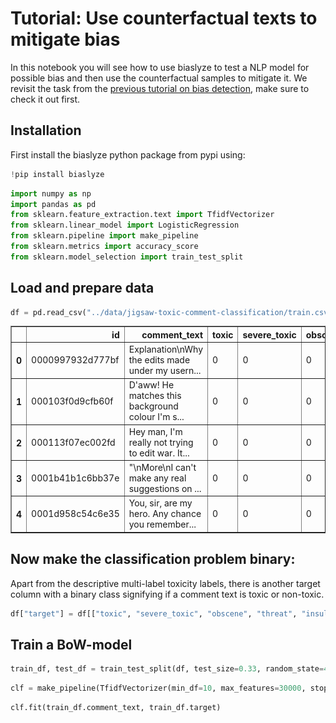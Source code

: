 # Tutorial: Use counterfactual texts to mitigate bias

In this notebook you will see how to use biaslyze to test a NLP model for possible bias and then use the counterfactual samples to mitigate it. We revisit the task from the [previous tutorial on bias detection](../../tutorials/tutorial-toxic-comments/), make sure to check it out first.

## Installation
First install the biaslyze python package from pypi using:


```python
!pip install biaslyze
```


```python
import numpy as np
import pandas as pd
from sklearn.feature_extraction.text import TfidfVectorizer
from sklearn.linear_model import LogisticRegression
from sklearn.pipeline import make_pipeline
from sklearn.metrics import accuracy_score
from sklearn.model_selection import train_test_split
```

## Load and prepare data


```python
df = pd.read_csv("../data/jigsaw-toxic-comment-classification/train.csv"); df.head()
```




<div>
<style scoped>
    .dataframe tbody tr th:only-of-type {
        vertical-align: middle;
    }

    .dataframe tbody tr th {
        vertical-align: top;
    }

    .dataframe thead th {
        text-align: right;
    }
</style>
<table border="1" class="dataframe">
  <thead>
    <tr style="text-align: right;">
      <th></th>
      <th>id</th>
      <th>comment_text</th>
      <th>toxic</th>
      <th>severe_toxic</th>
      <th>obscene</th>
      <th>threat</th>
      <th>insult</th>
      <th>identity_hate</th>
    </tr>
  </thead>
  <tbody>
    <tr>
      <th>0</th>
      <td>0000997932d777bf</td>
      <td>Explanation\nWhy the edits made under my usern...</td>
      <td>0</td>
      <td>0</td>
      <td>0</td>
      <td>0</td>
      <td>0</td>
      <td>0</td>
    </tr>
    <tr>
      <th>1</th>
      <td>000103f0d9cfb60f</td>
      <td>D'aww! He matches this background colour I'm s...</td>
      <td>0</td>
      <td>0</td>
      <td>0</td>
      <td>0</td>
      <td>0</td>
      <td>0</td>
    </tr>
    <tr>
      <th>2</th>
      <td>000113f07ec002fd</td>
      <td>Hey man, I'm really not trying to edit war. It...</td>
      <td>0</td>
      <td>0</td>
      <td>0</td>
      <td>0</td>
      <td>0</td>
      <td>0</td>
    </tr>
    <tr>
      <th>3</th>
      <td>0001b41b1c6bb37e</td>
      <td>"\nMore\nI can't make any real suggestions on ...</td>
      <td>0</td>
      <td>0</td>
      <td>0</td>
      <td>0</td>
      <td>0</td>
      <td>0</td>
    </tr>
    <tr>
      <th>4</th>
      <td>0001d958c54c6e35</td>
      <td>You, sir, are my hero. Any chance you remember...</td>
      <td>0</td>
      <td>0</td>
      <td>0</td>
      <td>0</td>
      <td>0</td>
      <td>0</td>
    </tr>
  </tbody>
</table>
</div>



## Now make the classification problem binary: 
Apart from the descriptive multi-label toxicity labels, there is another target column with a binary class signifying if a comment text is toxic or non-toxic.


```python
df["target"] = df[["toxic", "severe_toxic", "obscene", "threat", "insult", "identity_hate"]].sum(axis=1) > 0
```

## Train a BoW-model


```python
train_df, test_df = train_test_split(df, test_size=0.33, random_state=42)
```


```python
clf = make_pipeline(TfidfVectorizer(min_df=10, max_features=30000, stop_words="english"), LogisticRegression(C=10))
```


```python
clf.fit(train_df.comment_text, train_df.target)
```


<style>#sk-container-id-1 {color: black;background-color: white;}#sk-container-id-1 pre{padding: 0;}#sk-container-id-1 div.sk-toggleable {background-color: white;}#sk-container-id-1 label.sk-toggleable__label {cursor: pointer;display: block;width: 100%;margin-bottom: 0;padding: 0.3em;box-sizing: border-box;text-align: center;}#sk-container-id-1 label.sk-toggleable__label-arrow:before {content: "▸";float: left;margin-right: 0.25em;color: #696969;}#sk-container-id-1 label.sk-toggleable__label-arrow:hover:before {color: black;}#sk-container-id-1 div.sk-estimator:hover label.sk-toggleable__label-arrow:before {color: black;}#sk-container-id-1 div.sk-toggleable__content {max-height: 0;max-width: 0;overflow: hidden;text-align: left;background-color: #f0f8ff;}#sk-container-id-1 div.sk-toggleable__content pre {margin: 0.2em;color: black;border-radius: 0.25em;background-color: #f0f8ff;}#sk-container-id-1 input.sk-toggleable__control:checked~div.sk-toggleable__content {max-height: 200px;max-width: 100%;overflow: auto;}#sk-container-id-1 input.sk-toggleable__control:checked~label.sk-toggleable__label-arrow:before {content: "▾";}#sk-container-id-1 div.sk-estimator input.sk-toggleable__control:checked~label.sk-toggleable__label {background-color: #d4ebff;}#sk-container-id-1 div.sk-label input.sk-toggleable__control:checked~label.sk-toggleable__label {background-color: #d4ebff;}#sk-container-id-1 input.sk-hidden--visually {border: 0;clip: rect(1px 1px 1px 1px);clip: rect(1px, 1px, 1px, 1px);height: 1px;margin: -1px;overflow: hidden;padding: 0;position: absolute;width: 1px;}#sk-container-id-1 div.sk-estimator {font-family: monospace;background-color: #f0f8ff;border: 1px dotted black;border-radius: 0.25em;box-sizing: border-box;margin-bottom: 0.5em;}#sk-container-id-1 div.sk-estimator:hover {background-color: #d4ebff;}#sk-container-id-1 div.sk-parallel-item::after {content: "";width: 100%;border-bottom: 1px solid gray;flex-grow: 1;}#sk-container-id-1 div.sk-label:hover label.sk-toggleable__label {background-color: #d4ebff;}#sk-container-id-1 div.sk-serial::before {content: "";position: absolute;border-left: 1px solid gray;box-sizing: border-box;top: 0;bottom: 0;left: 50%;z-index: 0;}#sk-container-id-1 div.sk-serial {display: flex;flex-direction: column;align-items: center;background-color: white;padding-right: 0.2em;padding-left: 0.2em;position: relative;}#sk-container-id-1 div.sk-item {position: relative;z-index: 1;}#sk-container-id-1 div.sk-parallel {display: flex;align-items: stretch;justify-content: center;background-color: white;position: relative;}#sk-container-id-1 div.sk-item::before, #sk-container-id-1 div.sk-parallel-item::before {content: "";position: absolute;border-left: 1px solid gray;box-sizing: border-box;top: 0;bottom: 0;left: 50%;z-index: -1;}#sk-container-id-1 div.sk-parallel-item {display: flex;flex-direction: column;z-index: 1;position: relative;background-color: white;}#sk-container-id-1 div.sk-parallel-item:first-child::after {align-self: flex-end;width: 50%;}#sk-container-id-1 div.sk-parallel-item:last-child::after {align-self: flex-start;width: 50%;}#sk-container-id-1 div.sk-parallel-item:only-child::after {width: 0;}#sk-container-id-1 div.sk-dashed-wrapped {border: 1px dashed gray;margin: 0 0.4em 0.5em 0.4em;box-sizing: border-box;padding-bottom: 0.4em;background-color: white;}#sk-container-id-1 div.sk-label label {font-family: monospace;font-weight: bold;display: inline-block;line-height: 1.2em;}#sk-container-id-1 div.sk-label-container {text-align: center;}#sk-container-id-1 div.sk-container {/* jupyter's `normalize.less` sets `[hidden] { display: none; }` but bootstrap.min.css set `[hidden] { display: none !important; }` so we also need the `!important` here to be able to override the default hidden behavior on the sphinx rendered scikit-learn.org. See: https://github.com/scikit-learn/scikit-learn/issues/21755 */display: inline-block !important;position: relative;}#sk-container-id-1 div.sk-text-repr-fallback {display: none;}</style><div id="sk-container-id-1" class="sk-top-container"><div class="sk-text-repr-fallback"><pre>Pipeline(steps=[(&#x27;tfidfvectorizer&#x27;,
                 TfidfVectorizer(max_features=30000, min_df=10,
                                 stop_words=&#x27;english&#x27;)),
                (&#x27;logisticregression&#x27;, LogisticRegression(C=10))])</pre><b>In a Jupyter environment, please rerun this cell to show the HTML representation or trust the notebook. <br />On GitHub, the HTML representation is unable to render, please try loading this page with nbviewer.org.</b></div><div class="sk-container" hidden><div class="sk-item sk-dashed-wrapped"><div class="sk-label-container"><div class="sk-label sk-toggleable"><input class="sk-toggleable__control sk-hidden--visually" id="sk-estimator-id-1" type="checkbox" ><label for="sk-estimator-id-1" class="sk-toggleable__label sk-toggleable__label-arrow">Pipeline</label><div class="sk-toggleable__content"><pre>Pipeline(steps=[(&#x27;tfidfvectorizer&#x27;,
                 TfidfVectorizer(max_features=30000, min_df=10,
                                 stop_words=&#x27;english&#x27;)),
                (&#x27;logisticregression&#x27;, LogisticRegression(C=10))])</pre></div></div></div><div class="sk-serial"><div class="sk-item"><div class="sk-estimator sk-toggleable"><input class="sk-toggleable__control sk-hidden--visually" id="sk-estimator-id-2" type="checkbox" ><label for="sk-estimator-id-2" class="sk-toggleable__label sk-toggleable__label-arrow">TfidfVectorizer</label><div class="sk-toggleable__content"><pre>TfidfVectorizer(max_features=30000, min_df=10, stop_words=&#x27;english&#x27;)</pre></div></div></div><div class="sk-item"><div class="sk-estimator sk-toggleable"><input class="sk-toggleable__control sk-hidden--visually" id="sk-estimator-id-3" type="checkbox" ><label for="sk-estimator-id-3" class="sk-toggleable__label sk-toggleable__label-arrow">LogisticRegression</label><div class="sk-toggleable__content"><pre>LogisticRegression(C=10)</pre></div></div></div></div></div></div></div>




```python
# measure the test performance
y_pred = clf.predict(test_df.comment_text)

score = accuracy_score(test_df.target, y_pred)
print("Test accuracy: {:.2%}".format(score))
```

    Test accuracy: 95.90%


## Counterfactual token based bias detection

Now that we have a model to test, lets evaluate it with the Biaslyze tool and test for bias with regards to the concept 'religion'. 


```python
from biaslyze.bias_detectors import CounterfactualBiasDetector
```


```python
bias_detector = CounterfactualBiasDetector()
```


```python
counterfactual_detection_results = bias_detector.process(
    texts=train_df.comment_text,
    labels=train_df.target.tolist(),
    predict_func=clf.predict_proba,
    concepts_to_consider=["religion"],
    max_counterfactual_samples_per_text=10,
)
```

    2023-06-29 11:56:08.539 | INFO     | biaslyze.concept_detectors:detect:35 - Started keyword-based concept detection on 106912 texts...
    100%|███████████████████████████████████████████████████████████████████████████████████████████████████████████████████████████████████████████████████████████████████████████| 106912/106912 [00:25<00:00, 4150.42it/s]
    2023-06-29 11:56:34.306 | INFO     | biaslyze.concept_detectors:detect:51 - Done. Found 96239 texts with protected concepts.
    2023-06-29 11:56:34.307 | INFO     | biaslyze.bias_detectors.counterfactual_biasdetector:process:138 - Processing concept religion...
    100%|██████████████████████████████████████████████████████████████████████████████████████████████████████████████████████████████████████████████████████████████████████████████| 96239/96239 [12:33<00:00, 127.73it/s]
    100%|█████████████████████████████████████████████████████████████████████████████████████████████████████████████████████████████████████████████████████████████████████████████| 96239/96239 [00:30<00:00, 3170.44it/s]
    2023-06-29 12:09:38.130 | INFO     | biaslyze.bias_detectors.counterfactual_biasdetector:_extract_counterfactual_concept_samples:251 - Extracted 36800 counterfactual sample texts for concept religion from 2514 original texts.
    100%|█████████████████████████████████████████████████████████████████████████████████████████████████████████████████████████████████████████████████████████████████████████████████████| 19/19 [00:17<00:00,  1.06it/s]
    2023-06-29 12:09:58.565 | INFO     | biaslyze.bias_detectors.counterfactual_biasdetector:process:198 - DONE


# Lets look at some results

Here we only look at the religion concept for demonstration purposes.


```python
counterfactual_detection_results.visualize_counterfactual_scores(concept="religion", top_n=20)
```


    
![png](res_tutorial-counterfactual-mitigation/output_18_0.png)
    


Here, we see some serious negative bias towards keywords related to jews and muslims.

## Use the counterfactual samples to reduce bias

The bias detection method creates a lot of counterfactual text samples to test for bias. These texts can also be used to retrain or fine-tune a model to reduce this specific bias.


```python
counterfactual_samples = counterfactual_detection_results._get_counterfactual_samples_by_concept(concept="religion")
len(counterfactual_samples)
```




    36800




```python
# prepare texts and labels
counterfactual_texts = [sample.text for sample in counterfactual_samples]
counterfactual_labels = [sample.label for sample in counterfactual_samples]
counterfactual_weights = [2 for sample in counterfactual_samples]
```


```python
# add sample weight by bias
sample_weights = [0.5] * len(train_df.comment_text.tolist()) + counterfactual_weights
```


```python
# retrain the model with the augmented dataset
mitigated_clf = make_pipeline(TfidfVectorizer(min_df=10, max_features=30000, stop_words="english"), LogisticRegression(C=10))
mitigated_clf.fit(
    train_df.comment_text.tolist() + counterfactual_texts,
    train_df.target.tolist() + counterfactual_labels,
    logisticregression__sample_weight=sample_weights
)
```



<style>#sk-container-id-2 {color: black;background-color: white;}#sk-container-id-2 pre{padding: 0;}#sk-container-id-2 div.sk-toggleable {background-color: white;}#sk-container-id-2 label.sk-toggleable__label {cursor: pointer;display: block;width: 100%;margin-bottom: 0;padding: 0.3em;box-sizing: border-box;text-align: center;}#sk-container-id-2 label.sk-toggleable__label-arrow:before {content: "▸";float: left;margin-right: 0.25em;color: #696969;}#sk-container-id-2 label.sk-toggleable__label-arrow:hover:before {color: black;}#sk-container-id-2 div.sk-estimator:hover label.sk-toggleable__label-arrow:before {color: black;}#sk-container-id-2 div.sk-toggleable__content {max-height: 0;max-width: 0;overflow: hidden;text-align: left;background-color: #f0f8ff;}#sk-container-id-2 div.sk-toggleable__content pre {margin: 0.2em;color: black;border-radius: 0.25em;background-color: #f0f8ff;}#sk-container-id-2 input.sk-toggleable__control:checked~div.sk-toggleable__content {max-height: 200px;max-width: 100%;overflow: auto;}#sk-container-id-2 input.sk-toggleable__control:checked~label.sk-toggleable__label-arrow:before {content: "▾";}#sk-container-id-2 div.sk-estimator input.sk-toggleable__control:checked~label.sk-toggleable__label {background-color: #d4ebff;}#sk-container-id-2 div.sk-label input.sk-toggleable__control:checked~label.sk-toggleable__label {background-color: #d4ebff;}#sk-container-id-2 input.sk-hidden--visually {border: 0;clip: rect(1px 1px 1px 1px);clip: rect(1px, 1px, 1px, 1px);height: 1px;margin: -1px;overflow: hidden;padding: 0;position: absolute;width: 1px;}#sk-container-id-2 div.sk-estimator {font-family: monospace;background-color: #f0f8ff;border: 1px dotted black;border-radius: 0.25em;box-sizing: border-box;margin-bottom: 0.5em;}#sk-container-id-2 div.sk-estimator:hover {background-color: #d4ebff;}#sk-container-id-2 div.sk-parallel-item::after {content: "";width: 100%;border-bottom: 1px solid gray;flex-grow: 1;}#sk-container-id-2 div.sk-label:hover label.sk-toggleable__label {background-color: #d4ebff;}#sk-container-id-2 div.sk-serial::before {content: "";position: absolute;border-left: 1px solid gray;box-sizing: border-box;top: 0;bottom: 0;left: 50%;z-index: 0;}#sk-container-id-2 div.sk-serial {display: flex;flex-direction: column;align-items: center;background-color: white;padding-right: 0.2em;padding-left: 0.2em;position: relative;}#sk-container-id-2 div.sk-item {position: relative;z-index: 1;}#sk-container-id-2 div.sk-parallel {display: flex;align-items: stretch;justify-content: center;background-color: white;position: relative;}#sk-container-id-2 div.sk-item::before, #sk-container-id-2 div.sk-parallel-item::before {content: "";position: absolute;border-left: 1px solid gray;box-sizing: border-box;top: 0;bottom: 0;left: 50%;z-index: -1;}#sk-container-id-2 div.sk-parallel-item {display: flex;flex-direction: column;z-index: 1;position: relative;background-color: white;}#sk-container-id-2 div.sk-parallel-item:first-child::after {align-self: flex-end;width: 50%;}#sk-container-id-2 div.sk-parallel-item:last-child::after {align-self: flex-start;width: 50%;}#sk-container-id-2 div.sk-parallel-item:only-child::after {width: 0;}#sk-container-id-2 div.sk-dashed-wrapped {border: 1px dashed gray;margin: 0 0.4em 0.5em 0.4em;box-sizing: border-box;padding-bottom: 0.4em;background-color: white;}#sk-container-id-2 div.sk-label label {font-family: monospace;font-weight: bold;display: inline-block;line-height: 1.2em;}#sk-container-id-2 div.sk-label-container {text-align: center;}#sk-container-id-2 div.sk-container {/* jupyter's `normalize.less` sets `[hidden] { display: none; }` but bootstrap.min.css set `[hidden] { display: none !important; }` so we also need the `!important` here to be able to override the default hidden behavior on the sphinx rendered scikit-learn.org. See: https://github.com/scikit-learn/scikit-learn/issues/21755 */display: inline-block !important;position: relative;}#sk-container-id-2 div.sk-text-repr-fallback {display: none;}</style><div id="sk-container-id-2" class="sk-top-container"><div class="sk-text-repr-fallback"><pre>Pipeline(steps=[(&#x27;tfidfvectorizer&#x27;,
                 TfidfVectorizer(max_features=30000, min_df=10,
                                 stop_words=&#x27;english&#x27;)),
                (&#x27;logisticregression&#x27;, LogisticRegression(C=10))])</pre><b>In a Jupyter environment, please rerun this cell to show the HTML representation or trust the notebook. <br />On GitHub, the HTML representation is unable to render, please try loading this page with nbviewer.org.</b></div><div class="sk-container" hidden><div class="sk-item sk-dashed-wrapped"><div class="sk-label-container"><div class="sk-label sk-toggleable"><input class="sk-toggleable__control sk-hidden--visually" id="sk-estimator-id-4" type="checkbox" ><label for="sk-estimator-id-4" class="sk-toggleable__label sk-toggleable__label-arrow">Pipeline</label><div class="sk-toggleable__content"><pre>Pipeline(steps=[(&#x27;tfidfvectorizer&#x27;,
                 TfidfVectorizer(max_features=30000, min_df=10,
                                 stop_words=&#x27;english&#x27;)),
                (&#x27;logisticregression&#x27;, LogisticRegression(C=10))])</pre></div></div></div><div class="sk-serial"><div class="sk-item"><div class="sk-estimator sk-toggleable"><input class="sk-toggleable__control sk-hidden--visually" id="sk-estimator-id-5" type="checkbox" ><label for="sk-estimator-id-5" class="sk-toggleable__label sk-toggleable__label-arrow">TfidfVectorizer</label><div class="sk-toggleable__content"><pre>TfidfVectorizer(max_features=30000, min_df=10, stop_words=&#x27;english&#x27;)</pre></div></div></div><div class="sk-item"><div class="sk-estimator sk-toggleable"><input class="sk-toggleable__control sk-hidden--visually" id="sk-estimator-id-6" type="checkbox" ><label for="sk-estimator-id-6" class="sk-toggleable__label sk-toggleable__label-arrow">LogisticRegression</label><div class="sk-toggleable__content"><pre>LogisticRegression(C=10)</pre></div></div></div></div></div></div></div>




```python
# measure the test performance after the mitigation
y_pred = mitigated_clf.predict(test_df.comment_text)

score = accuracy_score(test_df.target, y_pred)
print("Test accuracy: {:.2%}".format(score))
```

    Test accuracy: 94.82%


Notice, that the mitigation procedure reduced the accuracy a bit.


```python
# evaulate the bias again
mitigaed_counterfactual_detection_results = bias_detector.process(
    texts=train_df.comment_text.sample(10000),
    labels=None,
    predict_func=mitigated_clf.predict_proba,
    concepts_to_consider=["religion"],
    max_counterfactual_samples_per_text=10,
)
```

    2023-06-29 12:11:14.291 | INFO     | biaslyze.concept_detectors:detect:35 - Started keyword-based concept detection on 10000 texts...
    100%|█████████████████████████████████████████████████████████████████████████████████████████████████████████████████████████████████████████████████████████████████████████████| 10000/10000 [00:02<00:00, 4053.82it/s]
    2023-06-29 12:11:16.766 | INFO     | biaslyze.concept_detectors:detect:51 - Done. Found 8991 texts with protected concepts.
    2023-06-29 12:11:16.767 | INFO     | biaslyze.bias_detectors.counterfactual_biasdetector:process:138 - Processing concept religion...
    100%|████████████████████████████████████████████████████████████████████████████████████████████████████████████████████████████████████████████████████████████████████████████████| 8991/8991 [01:09<00:00, 130.11it/s]
    100%|███████████████████████████████████████████████████████████████████████████████████████████████████████████████████████████████████████████████████████████████████████████████| 8991/8991 [00:02<00:00, 3383.34it/s]
    2023-06-29 12:12:28.538 | INFO     | biaslyze.bias_detectors.counterfactual_biasdetector:_extract_counterfactual_concept_samples:251 - Extracted 3490 counterfactual sample texts for concept religion from 226 original texts.
    100%|█████████████████████████████████████████████████████████████████████████████████████████████████████████████████████████████████████████████████████████████████████████████████████| 19/19 [00:01<00:00, 12.61it/s]
    2023-06-29 12:12:30.234 | INFO     | biaslyze.bias_detectors.counterfactual_biasdetector:process:198 - DONE



```python
mitigaed_counterfactual_detection_results.visualize_counterfactual_scores(concept="religion", top_n=20)
```


    
![png](res_tutorial-counterfactual-mitigation/output_28_0.png)
    


As we can see, the positive values are reduced and most values are now really close to zero which indicates less bias.
